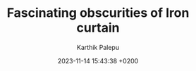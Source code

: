 ---
layout: post
title: "Fascinating obscurities of Iron curtain"
date: 2023-11-14 15:43:38 +0200
categories: 
image: /img/Iasm_08_KP.png
author: "Karthik Palepu"
file: /files/Iasm_09_KP.pdf
---